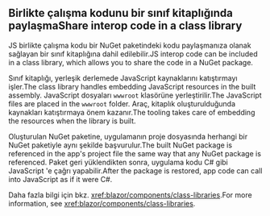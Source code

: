 ## <a name="share-interop-code-in-a-class-library"></a><span data-ttu-id="b76ec-101">Birlikte çalışma kodunu bir sınıf kitaplığında paylaşma</span><span class="sxs-lookup"><span data-stu-id="b76ec-101">Share interop code in a class library</span></span>

<span data-ttu-id="b76ec-102">JS birlikte çalışma kodu bir NuGet paketindeki kodu paylaşmanıza olanak sağlayan bir sınıf kitaplığına dahil edilebilir.</span><span class="sxs-lookup"><span data-stu-id="b76ec-102">JS interop code can be included in a class library, which allows you to share the code in a NuGet package.</span></span>

<span data-ttu-id="b76ec-103">Sınıf kitaplığı, yerleşik derlemede JavaScript kaynaklarını katıştırmayı işler.</span><span class="sxs-lookup"><span data-stu-id="b76ec-103">The class library handles embedding JavaScript resources in the built assembly.</span></span> <span data-ttu-id="b76ec-104">JavaScript dosyaları `wwwroot` klasörüne yerleştirilir.</span><span class="sxs-lookup"><span data-stu-id="b76ec-104">The JavaScript files are placed in the `wwwroot` folder.</span></span> <span data-ttu-id="b76ec-105">Araç, kitaplık oluşturulduğunda kaynakları katıştırmaya önem kazanır.</span><span class="sxs-lookup"><span data-stu-id="b76ec-105">The tooling takes care of embedding the resources when the library is built.</span></span>

<span data-ttu-id="b76ec-106">Oluşturulan NuGet paketine, uygulamanın proje dosyasında herhangi bir NuGet paketiyle aynı şekilde başvurulur.</span><span class="sxs-lookup"><span data-stu-id="b76ec-106">The built NuGet package is referenced in the app's project file the same way that any NuGet package is referenced.</span></span> <span data-ttu-id="b76ec-107">Paket geri yüklendikten sonra, uygulama kodu C# gibi JavaScript 'e çağrı yapabilir.</span><span class="sxs-lookup"><span data-stu-id="b76ec-107">After the package is restored, app code can call into JavaScript as if it were C#.</span></span>

<span data-ttu-id="b76ec-108">Daha fazla bilgi için bkz. <xref:blazor/components/class-libraries>.</span><span class="sxs-lookup"><span data-stu-id="b76ec-108">For more information, see <xref:blazor/components/class-libraries>.</span></span>
